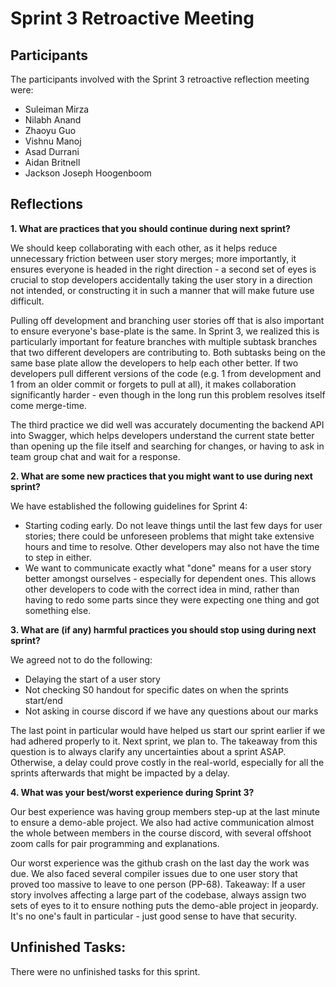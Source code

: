 # Sprint 3 Retroactive Meeting
## Participants
The participants involved with the Sprint 3 retroactive reflection meeting were:
* Suleiman Mirza
* Nilabh Anand
* Zhaoyu Guo
* Vishnu Manoj
* Asad Durrani
* Aidan Britnell
* Jackson Joseph Hoogenboom 

## Reflections
**1. What are practices that you should continue during next sprint?**

We should keep collaborating with each other, as it helps reduce unnecessary friction between user story merges; more importantly,
it ensures everyone is headed in the right direction - a second set of eyes is crucial to stop developers accidentally taking the user story
in a direction not intended, or constructing it in such a manner that will make future use difficult.

Pulling off development and branching user stories off that is also important to ensure everyone's base-plate is the same. In Sprint 3, we realized
this is particularly important for feature branches with multiple subtask branches that two different developers are contributing to. Both subtasks
being on the same base plate allow the developers to help each other better. If two developers pull different versions of the code (e.g. 1 from
development and 1 from an older commit or forgets to pull at all), it makes collaboration significantly harder - even though in the long run this problem
resolves itself come merge-time.

The third practice we did well was accurately documenting the backend API into Swagger, which helps developers understand the current state better than
opening up the file itself and searching for changes, or having to ask in team group chat and wait for a response.

**2. What are some new practices that you might want to use during next sprint?**

We have established the following guidelines for Sprint 4:
* Starting coding early. Do not leave things until the last few days for user stories; there could be unforeseen problems that might take extensive hours and time to resolve. Other developers may also not have the time to step in either.
* We want to communicate exactly what "done" means for a user story better amongst ourselves - especially for dependent ones. This allows other developers to code with the correct idea in mind, rather than having to redo some parts since they were expecting one thing and got something else.

**3. What are (if any) harmful practices you should stop using during next sprint?**

We agreed not to do the following:
* Delaying the start of a user story
* Not checking S0 handout for specific dates on when the sprints start/end
* Not asking in course discord if we have any questions about our marks

The last point in particular would have helped us start our sprint earlier if we had adhered properly to it. Next sprint, we plan to. The takeaway from this question is to always clarify any uncertainties about a sprint ASAP. Otherwise, a delay could prove costly in the real-world, especially for all the sprints afterwards that might be impacted by a delay.

**4. What was your best/worst experience during Sprint 3?**

Our best experience was having group members step-up at the last minute to ensure a demo-able project. We also had active communication almost the whole between members in the course discord, with several offshoot zoom calls for pair programming and explanations.

Our worst experience was the github crash on the last day the work was due. We also faced several compiler issues due to one user story that proved too massive to leave to one person (PP-68). Takeaway: If a user story involves affecting a large part of the codebase, always assign two sets of eyes to it to ensure nothing puts the demo-able project in jeopardy. It's no one's fault in particular - just good sense to have that security.

## Unfinished Tasks:
There were no unfinished tasks for this sprint.
